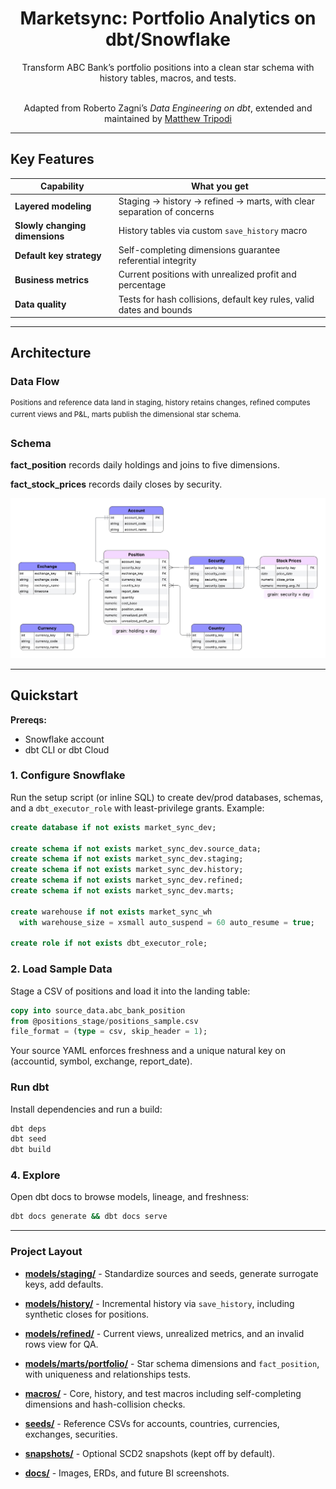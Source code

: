 <h1 align="center">Marketsync: Portfolio Analytics on dbt/Snowflake</h1>

<p align="center">
  Transform ABC Bank’s portfolio positions into a clean star schema with history tables, macros, and tests.
  <br/><br/>
</p>

<p align="center">Adapted from Roberto Zagni’s <em>Data Engineering on dbt</em>, extended and maintained by <a href="https://github.com/moveeleven-data">Matthew Tripodi</a></p>

---

## Key Features

| Capability | What you get |
|------------|--------------|
| **Layered modeling** | Staging → history → refined → marts, with clear separation of concerns |
| **Slowly changing dimensions** | History tables via custom `save_history` macro |
| **Default key strategy** | Self-completing dimensions guarantee referential integrity |
| **Business metrics** | Current positions with unrealized profit and percentage |
| **Data quality** | 	Tests for hash collisions, default key rules, valid dates and bounds |

---

## Architecture

### Data Flow
<sup>Positions and reference data land in staging, history retains changes, refined computes current views and P&L, marts publish the dimensional star schema.</sup>

### Schema
  
**fact_position** records daily holdings and joins to five dimensions.  
  
**fact_stock_prices** records daily closes by security.

![MarketSync Architecture](docs/assets/erd_physical_model.png)

---

## Quickstart

**Prereqs:**  
- Snowflake account  
- dbt CLI or dbt Cloud  

### 1. Configure Snowflake

Run the setup script (or inline SQL) to create dev/prod databases, schemas, and a `dbt_executor_role` with least-privilege grants. Example:

```sql
create database if not exists market_sync_dev;

create schema if not exists market_sync_dev.source_data;
create schema if not exists market_sync_dev.staging;
create schema if not exists market_sync_dev.history;
create schema if not exists market_sync_dev.refined;
create schema if not exists market_sync_dev.marts;

create warehouse if not exists market_sync_wh
  with warehouse_size = xsmall auto_suspend = 60 auto_resume = true;

create role if not exists dbt_executor_role;
```

### 2. Load Sample Data

Stage a CSV of positions and load it into the landing table:

```sql
copy into source_data.abc_bank_position
from @positions_stage/positions_sample.csv
file_format = (type = csv, skip_header = 1);
```

Your source YAML enforces freshness and a unique natural key on (accountid, symbol, exchange, report_date). 

### Run dbt

Install dependencies and run a build:

```bash
dbt deps
dbt seed
dbt build
```

### 4. Explore

Open dbt docs to browse models, lineage, and freshness:

```bash
dbt docs generate && dbt docs serve
```

---

### Project Layout

- **[models/staging/](models/staging/)** - Standardize sources and seeds, generate surrogate keys, add defaults.

- **[models/history/](models/history/)** - Incremental history via `save_history`, including synthetic closes for positions.

- **[models/refined/](models/refined/)** - Current views, unrealized metrics, and an invalid rows view for QA.

- **[models/marts/portfolio/](models/marts/portfolio/)** - Star schema dimensions and `fact_position`, with uniqueness and relationships tests.

- **[macros/](macros/)** - Core, history, and test macros including self-completing dimensions and hash-collision checks.

- **[seeds/](seeds/)** - Reference CSVs for accounts, countries, currencies, exchanges, securities.

- **[snapshots/](snapshots/)** - Optional SCD2 snapshots (kept off by default).

- **[docs/](docs/)** - Images, ERDs, and future BI screenshots.
